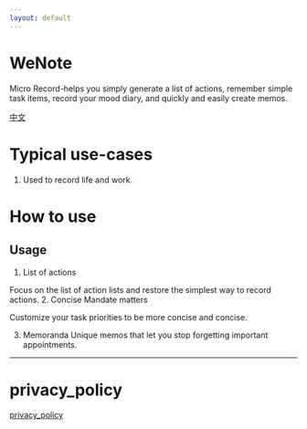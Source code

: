 ```yaml
---
layout: default
---
```



# WeNote

Micro Record-helps you simply generate a list of actions, remember simple task items, record your mood diary, and quickly and easily create memos. 

[中文](./zhcn)

# Typical use-cases

1. Used to record life and work.

# How to use



## Usage

1. List of actions

Focus on the list of action lists and restore the simplest way to record actions.
2. Concise Mandate matters

Customize your task priorities to be more concise and concise.

3. Memoranda Unique memos that let you stop forgetting important appointments.



---

# privacy_policy

[privacy_policy](./privacy_policy.html)